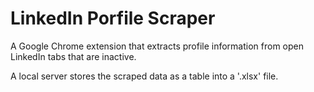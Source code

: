 # LinkedIn Porfile Scraper

A Google Chrome extension that extracts profile information from open LinkedIn tabs that are inactive.

A local server stores the scraped data as a table into a '.xlsx' file.
